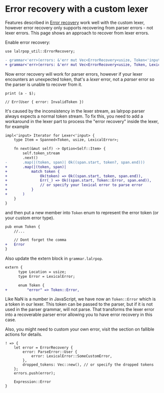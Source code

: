 # Error recovery with a custom lexer

Features described in
[Error recovery](https://lalrpop.github.io/lalrpop/tutorial/008_error_recovery.html)
work well with the custom lexer, however error recovery only supports
recovering from parser errors - not lexer errors.  This page shows an approach
to recover from lexer errors.

Enable error recovery:

```diff
use lalrpop_util::ErrorRecovery;

- grammar<'err>(errors: &'err mut Vec<ErrorRecovery<usize, Token<'input>, &'static str>>);
+ grammar<'err>(errors: &'err mut Vec<ErrorRecovery<usize, Token, LexicalError>>);
```

Now error recovery will work for parser errors, however if your lexer
encounters an unexpected token, that's a *lexer* error, not a *parser* error
so the parser is unable to recover from it.

```plaintext
print (a - $);

// Err(User { error: InvalidToken })
```

It's caused by the inconsistency in the lexer stream, as lalrpop parser
always expects a normal token stream. To fix this, you need to add a
workaround in the lexer part to process the "error recovery" inside
the lexer, for example

```diff
impl<'input> Iterator for Lexer<'input> {
    type Item = Spanned<Token, usize, LexicalError>;

    fn next(&mut self) -> Option<Self::Item> {
        self.token_stream
        .next()
-       .map(|(token, span)| Ok((span.start, token?, span.end)))
+       .map(|(token, span)|
+           match token {
+               Ok(token) => Ok((span.start, token, span.end)),
+               Err(_) => Ok((span.start, Token::Error, span.end)),
+               // or specify your lexical error to parse error
+           }
+       )
    }
}
```

and then put a new member into `Token` enum to represent the error token
(or your custom error type).

```diff
pub enum Token {
    //...

    // Dont forget the comma
+   Error
}
```

Also update the extern block in `grammar.lalrpop`.

```diff
extern {
      type Location = usize;
      type Error = LexicalError;

      enum Token {
+         "error" => Token::Error,
```

Like NaN is a number in JavaScript, we have now an `Token::Error` which is
a token in our lexer.  This token can be passed to the parser, but if it is
not used in the parser grammar, will not parse.  That transforms the lexer
error into a recoverable parser error allowing you to have error recovery in
this case.

Also, you might need to custom your own error, visit the section on fallible
actions for details.

```lalrpop
! => {
    let error = ErrorRecovery {
        error: ParseError::User {
            error: LexicalError::SomeCustomError,
        },
        dropped_tokens: Vec::new(), // or specify the dropped tokens
    };
    errors.push(error);

    Expression::Error
}
```

